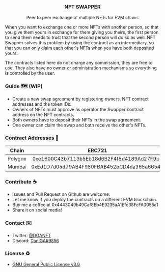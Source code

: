 <h3 align="center">NFT SWAPPER</h3> 
<p align="center">Peer to peer exchange of multiple NFTs for EVM chains</p>
 


When you want to exchange one or more NFTs with another person, so that you give them yours in exchange for them giving you theirs, the first person to send them needs to trust that the second person will do so as well. NFT Swapper solves this problem by using the contract as an intermediary, so that you can only claim each other's NFTs when you have both deposited yours.

The contracts listed here do not charge any commission, they are free to use. They also have no owner or administration mechanisms so everything is controlled by the user.

### Guide 🗺️ (WIP)
* Create a new swap agreement by registering owners, NFT contract addresses and the token IDs.
* Owners of NFTs must approve as operator the Swapper contract address on the NFT contracts.
* Both owners have to deposit their NFTs in the swap agreement.
* One owner can claim the swap and both receive the other's NFTs.

### Contract Addresses 🔑

| Chain	| ERC721 |
|:-------:|:-------:|
| Polygon	| [0xe1600C43b7113b5Eb18d6B2F4f5d4189Ad27F9b0](https://polygonscan.com/address/0xe1600C43b7113b5Eb18d6B2F4f5d4189Ad27F9b0) |
| Mumbai	| [0xEd1D7d05d79AB4F980FBAB452bCD4da365a66548](https://mumbai.polygonscan.com/address/0xEd1D7d05d79AB4F980FBAB452bCD4da365a66548) |


### Contribute ☕
* Issues and Pull Request on Github are welcome.
* Let me know if you deploy the contracts on a different EVM blockchain.
* Buy me a coffee at 0x4443049b49Caf8Eb4E9235aA1Efe38FcFA0055a1
* Share it on social media!

### Contact ✉️
 * Twitter: [@DGANFT](https://twitter.com/DGANFT)
 * Discord: [DaniGA#9856](https://discord.com/invite/H4WMdnz5nw)

### License ♻️
  * [GNU General Public License v3.0](https://www.gnu.org/licenses/gpl-3.0.html)